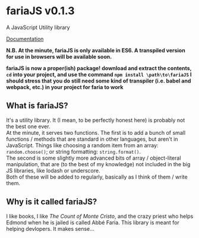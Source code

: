 # fariaJS v0.1.3
A JavaScript Utility library  

[Documentation](https://clarson469.github.io/fariaJS/)

__N.B. At the minute, fariaJS is only available in ES6. A transpiled version for use in browsers will be available soon.__  

__fariaJS is now a proper(ish) package! download and extract the contents, `cd` into your project, and use the command `npm install \path\to\fariaJS`  I should stress that you do still need some kind of transpiler (i.e. babel and webpack, etc.) in your project for faria to work__


## What is fariaJS?
It's a utility library. It (I mean, to be perfectly honest here) is probably not the best one ever.  
At the minute, it serves two functions. The first is to add a bunch of small functions / methods that are standard in other languages, but aren't in JavaScript. Things like choosing a random item from an array: `random.choose()`; or string formatting: `string.format()`.  
The second is some slightly more advanced bits of array / object-literal manipulation, that are (to the best of my knowledge) not included in the big JS libraries, like lodash or underscore.  
Both of these will be added to regularly, basically as I think of them / write them.

## Why is it called fariaJS?
I like books, I like _The Count of Monte Cristo_, and the crazy priest who helps Edmond when he is jailed is called Abbé Faria. This library is meant for helping devlopers. It makes sense...
